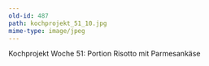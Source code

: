 ```yaml
---
old-id: 487
path: kochprojekt_51_10.jpg
mime-type: image/jpeg
---
```

Kochprojekt Woche 51:
Portion Risotto mit Parmesankäse
